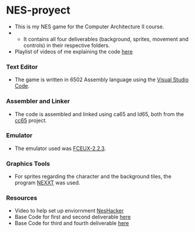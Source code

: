 # NES-proyect
- This is my NES game for the Computer Architecture II course.
- - It contains all four deliverables (background, sprites, movement and controls) in their respective folders.
- Playlist of videos of me explaining the code [here](https://youtube.com/playlist?list=PLfauw3079QDGwxp7kkGTYx5qgJhxNTmhN&si=ZqT2nrxojRUD-Mcc)

### Text Editor
- The game is written in 6502 Assembly language using the [Visual Studio Code](https://code.visualstudio.com/). 

### Assembler and Linker
- The code is assembled and linked using ca65 and ld65, both from the [cc65](https://cc65.github.io/) project.

### Emulator
- The emulator used was [FCEUX-2.2.3](https://fceux.com/web/download.html).

### Graphics Tools
- For sprites regarding the character and the background tiles, the program [NEXXT](https://frankengraphics.itch.io/nexxt) was used.

### Resources
- Video to help set up enviornment [NesHacker](https://www.youtube.com/watch?v=RtY5FV5TrIU&t=1s)
- Base Code for first and second deliverable [here](https://github.com/NesHacker/DevEnvironmentDemo)
- Base Code for third and fourth deliverable [here](https://famicom.party/)
  
